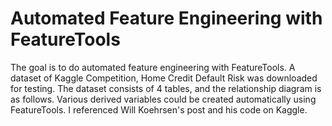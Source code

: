 # Automated Feature Engineering with FeatureTools
The goal is to do automated feature engineering with FeatureTools.
A dataset of Kaggle Competition, Home Credit Default Risk was downloaded for testing. The dataset consists of 4 tables, and the relationship diagram is as follows. Various derived variables could be created automatically using FeatureTools.
I referenced Will Koehrsen's post and his code on Kaggle.
